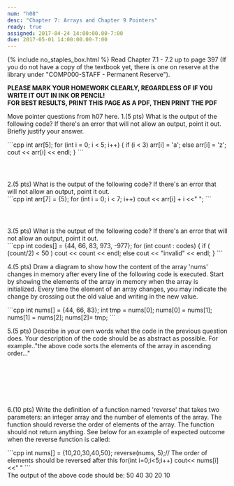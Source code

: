 ```yaml
---
num: "h08"
desc: "Chapter 7: Arrays and Chapter 9 Pointers"
ready: true 
assigned: 2017-04-24 14:00:00.00-7:00
due: 2017-05-01 14:00:00.00-7:00
---
```

{% include no_staples_box.html %}
Read Chapter 7.1 - 7.2 up to page 397 (If you do not have a copy of the textbook yet, there is one on reserve at the library under "COMP000-STAFF - Permanent Reserve").

<b>PLEASE MARK YOUR HOMEWORK CLEARLY, REGARDLESS OF IF YOU WRITE IT OUT IN INK OR PENCIL!<br/>
FOR BEST RESULTS, PRINT THIS PAGE AS A PDF, THEN PRINT THE PDF</b>

Move pointer questions from h07 here.
1.(5 pts) What is the output of the following code? If there's an error that will not allow an output, point it out. Briefly justify your answer.

<div markdown="1">
```cpp
int arr[5];
for (int i = 0; i < 5; i++) {
	if (i < 3) arr[i] = 'a';
	else arr[i] = 'z';
	cout << arr[i] << endl;  }
```
</div>
<div style="margin-bottom:4em"></div>
2.(5 pts) What is the output of the following code? If there's an error that will not allow an output, point it out.

<div markdown="1">
```cpp
int arr[7] = {5};
for (int i = 0; i < 7; i++)
	cout << arr[i] + i <<" "; 
```
</div>
<div style="margin-bottom:4em"></div>
3.(5 pts) What is the output of the following code? If there's an error that will not allow an output, point it out.

<div markdown="1">
```cpp
int codes[] = {44, 66, 83, 973, -977};
for (int count : codes) {
	if ( (count/2) < 50 )
		cout << count << endl;
	else cout << "invalid" << endl; }
```
</div>

<div class="pagebreak"></div>

4.(5 pts) Draw a diagram to show how the content of the array 'nums' changes in memory after every line of the following code is executed. Start by showing the elements of the array in memory when the array is initialized. Every time the element of an array changes, you may indicate the change by crossing out the old value and writing in the new value.

<div markdown="1">
```cpp
int nums[] = {44, 66, 83};
int tmp = nums[0];
nums[0] = nums[1];
nums[1] = nums[2];
nums[2]= tmp;
```
</div>

5.(5 pts) Describe in your own words what the code in the previous question does. Your description of the code should be as abstract as possible. For example.."the above code sorts the elements of the array in ascending order..."

<div style="margin-bottom:8em"></div>	

6.(10 pts) Write the definition of a function named 'reverse' that takes two parameters: an integer array and the number of elements of the array. The function should reverse the order of elements of the array. The function should not return anything. See below for an example of expected outcome when the reverse function is called:

<div markdown="1">
```cpp
int nums[] = {10,20,30,40,50};
reverse(nums, 5);// The order of elements should be reversed after this
for(int i=0;i<5;i++)
   cout<< nums[i]<<" "
```
</div>
The output of the above code should be: 50 40 30 20 10
	

